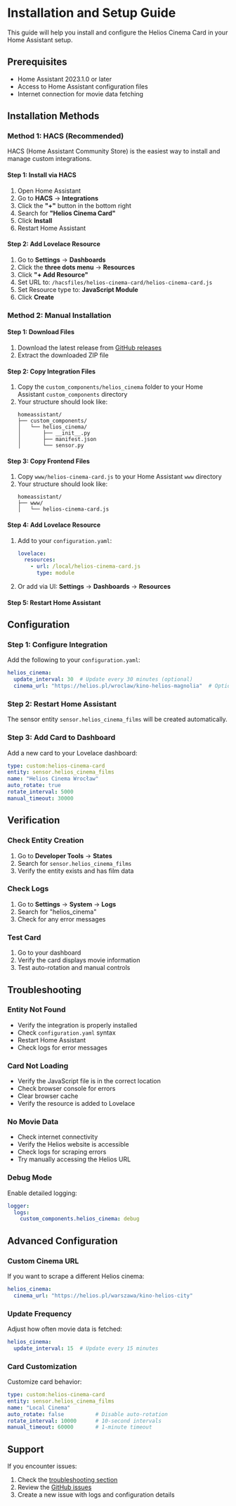 # Installation and Setup Guide

This guide will help you install and configure the Helios Cinema Card in your Home Assistant setup.

## Prerequisites

- Home Assistant 2023.1.0 or later
- Access to Home Assistant configuration files
- Internet connection for movie data fetching

## Installation Methods

### Method 1: HACS (Recommended)

HACS (Home Assistant Community Store) is the easiest way to install and manage custom integrations.

#### Step 1: Install via HACS
1. Open Home Assistant
2. Go to **HACS** → **Integrations**
3. Click the **"+"** button in the bottom right
4. Search for **"Helios Cinema Card"**
5. Click **Install**
6. Restart Home Assistant

#### Step 2: Add Lovelace Resource
1. Go to **Settings** → **Dashboards**
2. Click the **three dots menu** → **Resources**
3. Click **"+ Add Resource"**
4. Set URL to: `/hacsfiles/helios-cinema-card/helios-cinema-card.js`
5. Set Resource type to: **JavaScript Module**
6. Click **Create**

### Method 2: Manual Installation

#### Step 1: Download Files
1. Download the latest release from [GitHub releases](https://github.com/yourusername/helios-cinema-card/releases)
2. Extract the downloaded ZIP file

#### Step 2: Copy Integration Files
1. Copy the `custom_components/helios_cinema` folder to your Home Assistant `custom_components` directory
2. Your structure should look like:
   ```
   homeassistant/
   ├── custom_components/
   │   └── helios_cinema/
   │       ├── __init__.py
   │       ├── manifest.json
   │       └── sensor.py
   ```

#### Step 3: Copy Frontend Files
1. Copy `www/helios-cinema-card.js` to your Home Assistant `www` directory
2. Your structure should look like:
   ```
   homeassistant/
   ├── www/
   │   └── helios-cinema-card.js
   ```

#### Step 4: Add Lovelace Resource
1. Add to your `configuration.yaml`:
   ```yaml
   lovelace:
     resources:
       - url: /local/helios-cinema-card.js
         type: module
   ```
2. Or add via UI: **Settings** → **Dashboards** → **Resources**

#### Step 5: Restart Home Assistant

## Configuration

### Step 1: Configure Integration
Add the following to your `configuration.yaml`:

```yaml
helios_cinema:
  update_interval: 30  # Update every 30 minutes (optional)
  cinema_url: "https://helios.pl/wroclaw/kino-helios-magnolia"  # Optional, this is the default
```

### Step 2: Restart Home Assistant
The sensor entity `sensor.helios_cinema_films` will be created automatically.

### Step 3: Add Card to Dashboard
Add a new card to your Lovelace dashboard:

```yaml
type: custom:helios-cinema-card
entity: sensor.helios_cinema_films
name: "Helios Cinema Wrocław"
auto_rotate: true
rotate_interval: 5000
manual_timeout: 30000
```

## Verification

### Check Entity Creation
1. Go to **Developer Tools** → **States**
2. Search for `sensor.helios_cinema_films`
3. Verify the entity exists and has film data

### Check Logs
1. Go to **Settings** → **System** → **Logs**
2. Search for "helios_cinema"
3. Check for any error messages

### Test Card
1. Go to your dashboard
2. Verify the card displays movie information
3. Test auto-rotation and manual controls

## Troubleshooting

### Entity Not Found
- Verify the integration is properly installed
- Check `configuration.yaml` syntax
- Restart Home Assistant
- Check logs for error messages

### Card Not Loading
- Verify the JavaScript file is in the correct location
- Check browser console for errors
- Clear browser cache
- Verify the resource is added to Lovelace

### No Movie Data
- Check internet connectivity
- Verify the Helios website is accessible
- Check logs for scraping errors
- Try manually accessing the Helios URL

### Debug Mode
Enable detailed logging:

```yaml
logger:
  logs:
    custom_components.helios_cinema: debug
```

## Advanced Configuration

### Custom Cinema URL
If you want to scrape a different Helios cinema:

```yaml
helios_cinema:
  cinema_url: "https://helios.pl/warszawa/kino-helios-city"
```

### Update Frequency
Adjust how often movie data is fetched:

```yaml
helios_cinema:
  update_interval: 15  # Update every 15 minutes
```

### Card Customization
Customize card behavior:

```yaml
type: custom:helios-cinema-card
entity: sensor.helios_cinema_films
name: "Local Cinema"
auto_rotate: false          # Disable auto-rotation
rotate_interval: 10000      # 10-second intervals
manual_timeout: 60000       # 1-minute timeout
```

## Support

If you encounter issues:
1. Check the [troubleshooting section](#troubleshooting)
2. Review the [GitHub issues](https://github.com/yourusername/helios-cinema-card/issues)
3. Create a new issue with logs and configuration details
